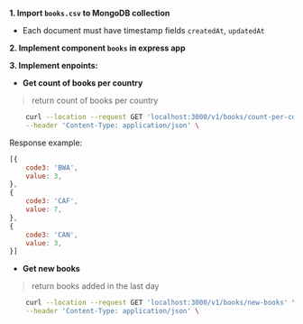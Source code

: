 **1. Import `books.csv` to MongoDB collection**

- Each document must have timestamp fields `createdAt`, `updatedAt`

**2. Implement component `books` in express app**

**3. Implement enpoints:**

- **Get count of books per country**

> return count of books per country

```bash
    curl --location --request GET 'localhost:3000/v1/books/count-per-country' \
    --header 'Content-Type: application/json' \
```

Response example:

```javascript
[{
    code3: 'BWA',
    value: 3,
},
{
    code3: 'CAF',
    value: 7,
},
{
    code3: 'CAN',
    value: 3,
}]
```

- **Get new books**

> return books added in the last day

```bash
    curl --location --request GET 'localhost:3000/v1/books/new-books' \
    --header 'Content-Type: application/json' \
```